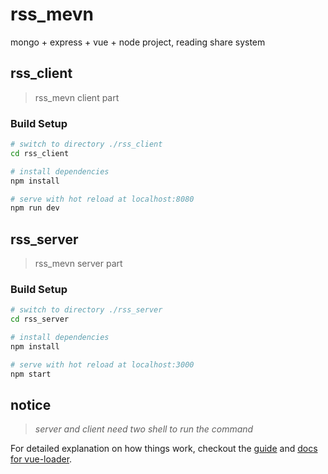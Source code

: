 # rss_mevn
mongo + express + vue + node project, reading share system

## rss_client

> rss_mevn client part

### Build Setup

``` bash
# switch to directory ./rss_client
cd rss_client

# install dependencies
npm install

# serve with hot reload at localhost:8080
npm run dev
```


## rss_server

> rss_mevn server part

### Build Setup

``` bash
# switch to directory ./rss_server
cd rss_server

# install dependencies
npm install

# serve with hot reload at localhost:3000
npm start
```

## notice

> *server and client need two shell to run the command*

For detailed explanation on how things work, checkout the [guide](http://vuejs-templates.github.io/webpack/) and [docs for vue-loader](http://vuejs.github.io/vue-loader).
